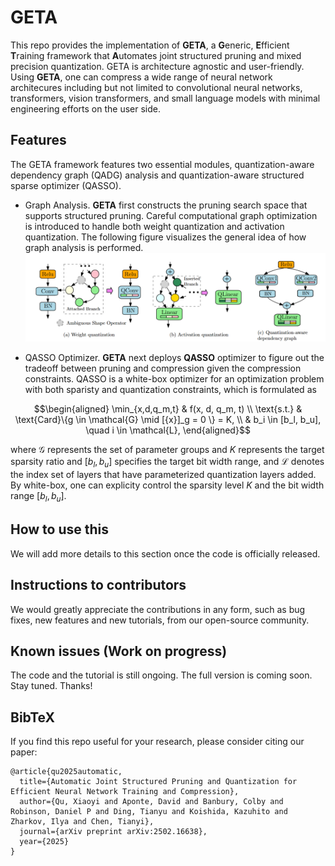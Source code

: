 # GETA
This repo provides the implementation of **GETA**, a **G**eneric, **E**fficient **T**raining framework that **A**utomates joint structured pruning and mixed precision quantization. GETA is architecture agnostic and user-friendly. Using **GETA**, one can compress a wide range of neural network architecures including but not limited to convolutional neural networks, transformers, vision transformers, and small language models with minimal engineering efforts on the user side.

## Features
The GETA framework features two essential modules, quantization-aware dependency graph (QADG) analysis and quantization-aware structured sparse optimizer (QASSO).

* Graph Analysis. **GETA** first constructs the pruning search space that supports structured pruning. Careful computational graph optimization is introduced to handle both weight quantization and activation quantization. The following figure visualizes the general idea of how graph analysis is performed.
![img](./img_folder/quantization.png)
  

* QASSO Optimizer. **GETA** next deploys **QASSO** optimizer to figure out the tradeoff between pruning and compression given the compression constraints. QASSO is a white-box optimizer for an optimization problem with both sparisty and quantization constraints, which is formulated as
```math
\begin{aligned}
\min_{x,d,q_m,t} & f(x, d, q_m, t) \\
\text{s.t.} & \text{Card}\{g \in \mathcal{G} \mid [{x}]_g = 0 \} = K, \\
& b_i \in [b_l, b_u], \quad i \in \mathcal{L},
\end{aligned}
```
where $\mathcal{G}$ represents the set of parameter groups and $K$ represents the target sparsity ratio and $[b_l, b_u]$ specifies the target bit width range, and $\mathcal{L}$ denotes the index set of layers that have parameterized quantization layers added. By white-box, one can explicity control the sparsity level $K$ and the bit width range $[b_l, b_u]$.

## How to use this
We will add more details to this section once the code is officially released.

## Instructions to contributors
We would greatly appreciate the contributions in any form, such as bug fixes, new features and new tutorials, from our open-source community.

## Known issues (Work on progress)
The code and the tutorial is still ongoing. The full version is coming soon. Stay tuned. Thanks!

## BibTeX
If you find this repo useful for your research, please consider citing our paper:

```
@article{qu2025automatic,
  title={Automatic Joint Structured Pruning and Quantization for Efficient Neural Network Training and Compression},
  author={Qu, Xiaoyi and Aponte, David and Banbury, Colby and Robinson, Daniel P and Ding, Tianyu and Koishida, Kazuhito and Zharkov, Ilya and Chen, Tianyi},
  journal={arXiv preprint arXiv:2502.16638},
  year={2025}
}

```



